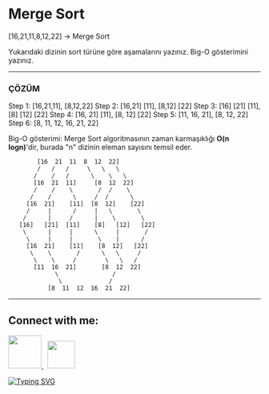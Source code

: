 # Merge Sort
[16,21,11,8,12,22] -> Merge Sort

Yukarıdaki dizinin sort türüne göre aşamalarını yazınız.
Big-O gösterimini yazınız.

---

### ÇÖZÜM

Step 1: [16,21,11], [8,12,22]
Step 2: [16,21] [11], [8,12] [22]
Step 3: [16] [21] [11], [8] [12] [22]
Step 4: [16, 21] [11], [8, 12] [22]
Step 5: [11, 16, 21], [8, 12, 22] 
Step 6: [8, 11, 12, 16, 21, 22]

Big-O gösterimi: Merge Sort algoritmasının zaman karmaşıklığı **O(n logn)**'dir, burada "n" dizinin eleman sayısını temsil eder.

```
        [16  21  11  8  12  22]
        /   /   /     \   \   \
       /    /   /      \    \   \
       [16  21  11]     [8  12  22]
       /    /    \       /  /    \ 
      /    /      \     /  /      \
     [16  21]    [11]  [8  12]    [22]
     /     |      /     |   \       \
    /      |     /      |    \       \
   [16]   [21]  [11]    [8]   [12]   [22]
    \      |     |      \     |       /
     \     |     |       \    |      /
     [16  21]    [11]    [8  12]   [22]
      \    \       /      \   \     / 
       \    \     /        \   \   /
       [11  16  21]       [8  12  22]
             \               /
              \             /
           [8  11  12  16  21  22]
```


---

<div id="contact">

## Connect with me:

  <a href="https://www.linkedin.com/in/samet-tongelci/"><img src="https://external-content.duckduckgo.com/iu/?u=https%3A%2F%2F1.bp.blogspot.com%2F-onvhHUdW1Us%2FYI52e9j4eKI%2FAAAAAAAAE4c%2F6s9wzOpIDYcAo4YmTX1Qg51OlwMFmilFACLcBGAsYHQ%2Fs1600%2FLogo%252BLinkedin.png&f=1&nofb=1&ipt=edb59a1b216c55e3eb63ef45526e2243b3e4291e82b7893c9945047490037ee8&ipo=images" width="66x"> </a>  &nbsp;   <a href="https://mail.google.com/mail/u/0/?fs=1&tf=cm&source=mailto&to=sametongelci@gmail.com"><img src="https://img.icons8.com/ios-glyphs/60/000000/new-post.png" height="55px"/></a>

 </div>

[![Typing SVG](https://readme-typing-svg.herokuapp.com?color=%2318f9ee&size=22&lines=Thanks+for+visiting)](https://git.io/typing-svg)